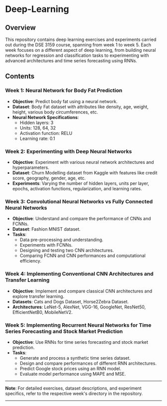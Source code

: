 # Deep-Learning
## Overview
This repository contains deep learning exercises and experiments carried out during the DSE 3159 course, spanning from week 1 to week 5. 
Each week focuses on a different aspect of deep learning, from building neural networks for regression and classification tasks to 
experimenting with advanced architectures and time series forecasting using RNNs.

## Contents
### Week 1: Neural Network for Body Fat Prediction
- **Objective**: Predict body fat using a neural network.
- **Dataset**: Body Fat dataset with attributes like density, age, weight, height, various body circumferences, etc.
- **Neural Network Specifications**: 
  - Hidden layers: 3 
  - Units: 128, 64, 32
  - Activation function: RELU 
  - Learning rate: 0.1

### Week 2: Experimenting with Deep Neural Networks
- **Objective**: Experiment with various neural network architectures and hyperparameters.
- **Dataset**: Churn Modelling dataset from Kaggle with features like credit score, geography, gender, age, etc.
- **Experiments**: Varying the number of hidden layers, units per layer, epochs, activation functions, regularization, and learning rates.

### Week 3: Convolutional Neural Networks vs Fully Connected Neural Networks
- **Objective**: Understand and compare the performance of CNNs and FCNNs.
- **Dataset**: Fashion MNIST dataset.
- **Tasks**: 
  - Data pre-processing and understanding.
  - Experiments with FCNNs.
  - Designing and testing two CNN architectures.
  - Comparing FCNN and CNN performances and computational efficiency.

### Week 4: Implementing Conventional CNN Architectures and Transfer Learning
- **Objective**: Implement and compare classical CNN architectures and explore transfer learning.
- **Datasets**: Cats and Dogs Dataset, Horse2Zebra Dataset.
- **Architectures**: LeNet-5, AlexNet, VGG-16, GoogleNet, ResNet50, EfficientNetB0, MobileNetV2.

### Week 5: Implementing Recurrent Neural Networks for Time Series Forecasting and Stock Market Prediction
- **Objective**: Use RNNs for time series forecasting and stock market prediction.
- **Tasks**: 
  - Generate and process a synthetic time series dataset.
  - Design and compare performances of different RNN architectures.
  - Predict Google stock prices using an RNN model.
  - Evaluate model performance using MAPE and MSE.

---

**Note**: For detailed exercises, dataset descriptions, and experiment specifics, refer to the respective week's directory in the repository.

---
